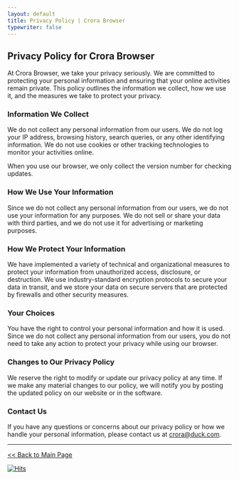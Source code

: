 ```yaml
---
layout: default
title: Privacy Policy | Crora Browser
typewriter: false
---
```


Privacy Policy for Crora Browser
--------------------------------

At Crora Browser, we take your privacy seriously. We are committed to protecting your personal information and ensuring that your online activities remain private. This policy outlines the information we collect, how we use it, and the measures we take to protect your privacy.

### Information We Collect

We do not collect any personal information from our users. We do not log your IP address, browsing history, search queries, or any other identifying information. We do not use cookies or other tracking technologies to monitor your activities online.

When you use our browser, we only collect the version number for checking updates.

### How We Use Your Information

Since we do not collect any personal information from our users, we do not use your information for any purposes. We do not sell or share your data with third parties, and we do not use it for advertising or marketing purposes.

### How We Protect Your Information

We have implemented a variety of technical and organizational measures to protect your information from unauthorized access, disclosure, or destruction. We use industry-standard encryption protocols to secure your data in transit, and we store your data on secure servers that are protected by firewalls and other security measures.

### Your Choices

You have the right to control your personal information and how it is used. Since we do not collect any personal information from our users, you do not need to take any action to protect your privacy while using our browser.

### Changes to Our Privacy Policy

We reserve the right to modify or update our privacy policy at any time. If we make any material changes to our policy, we will notify you by posting the updated policy on our website or in the software.

### Contact Us

If you have any questions or concerns about our privacy policy or how we handle your personal information, please contact us at crora@duck.com.

---

[<< Back to Main Page](https://crora-browser.github.io/) 

[![Hits](https://hits.seeyoufarm.com/api/count/incr/badge.svg?url=https%3A%2F%2Fcrora-browser.github.io%2Fprivacy_policy&count_bg=%233498DB&title_bg=%23434343&icon=&icon_color=%23E7E7E7&title=Views&edge_flat=true)](#)
